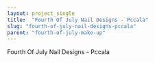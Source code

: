 ```yaml
---
layout: project_single
title:  "Fourth Of July Nail Designs - Pccala"
slug: "fourth-of-july-nail-designs-pccala"
parent: "fourth-of-july-make-up"
---
```

Fourth Of July Nail Designs - Pccala